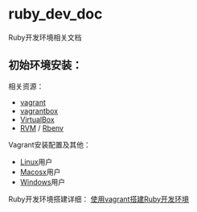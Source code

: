 ruby_dev_doc
============

Ruby开发环境相关文档

初始环境安装：
------------

相关资源：
* [vagrant](http://www.vagrantup.com/)
* [vagrantbox](http://www.vagrantbox.es/)
* [VirtualBox](https://www.virtualbox.org/wiki/Downloads)
* [RVM](http://rvm.io/) / [Rbenv](http://rbenv.org/)

Vagrant安装配置及其他：
* [Linux](/linux)用户
* [Macosx](/macosx)用户
* [Windows](/windows)用户

Ruby开发环境搭建详细：
  [使用vagrant搭建Ruby开发环境](/vagrant)

